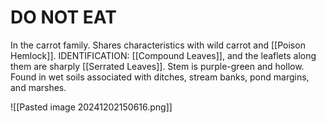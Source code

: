 # DO NOT EAT
In the carrot family. Shares characteristics with wild carrot and [[Poison Hemlock]]. 
IDENTIFICATION: [[Compound Leaves]], and the leaflets along them are sharply [[Serrated Leaves]]. Stem is purple-green and hollow. 
Found in wet soils associated with ditches, stream banks, pond margins, and marshes.


![[Pasted image 20241202150616.png]]